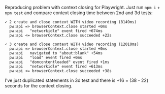 Reproducing problem with context closing for Playwright.
Just run `npm i` + `npm test` and compare context closing time between 2nd and 3d tests:

```
✓ 2 create and close context WITH video recording (8149ms)
  pw:api => browserContext.close started +0ms
  pw:api   "networkidle" event fired +674ms
  pw:api <= browserContext.close succeeded +22s

✓ 3 create and close context WITH video recording (12010ms)
  pw:api => browserContext.close started +0ms
  pw:api   navigated to "about:blank" +54ms
  pw:api   "load" event fired +0ms
  pw:api   "domcontentloaded" event fired +1ms
  pw:api   "networkidle" event fired +613ms
  pw:api <= browserContext.close succeeded +38s
```

I've just duplicated statements in 3d test and there is +16 = (38 - 22) seconds for the context closing.

